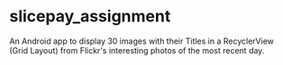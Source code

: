 # slicepay_assignment
An Android app to display 30 images with their Titles in a RecyclerView (Grid Layout) from Flickr's interesting photos of the most recent day.
